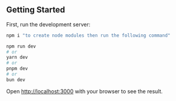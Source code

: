 
## Getting Started

First, run the development server:

```bash 
npm i "to create node modules then run the following command"
```

```bash
npm run dev
# or
yarn dev
# or
pnpm dev
# or
bun dev
```

Open [http://localhost:3000](http://localhost:3000) with your browser to see the result.
